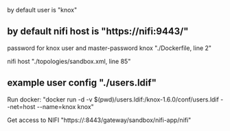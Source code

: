 by default user is "knox"

by default nifi host is "https://nifi:9443/"
---
password for knox user and master-password knox "./Dockerfile, line 2"

nifi host "./topologies/sandbox.xml, line 85"

example user config "./users.ldif"
---
Run docker: "docker run -d -v $(pwd)/users.ldif:/knox-1.6.0/conf/users.ldif --net=host --name=knox knox"

Get access to NIFI "https://<server ip address>:8443/gateway/sandbox/nifi-app/nifi"
